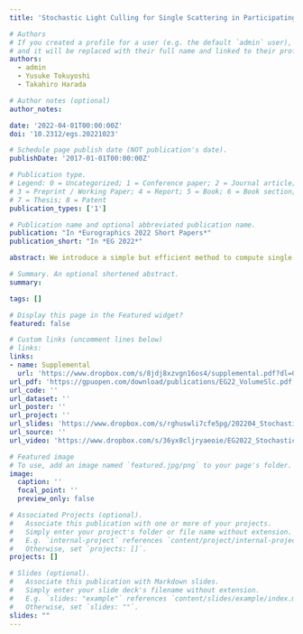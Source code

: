 ```yaml
---
title: 'Stochastic Light Culling for Single Scattering in Participating Media'

# Authors
# If you created a profile for a user (e.g. the default `admin` user), write the username (folder name) here
# and it will be replaced with their full name and linked to their profile.
authors:
  - admin
  - Yusuke Tokuyoshi
  - Takahiro Harada

# Author notes (optional)
author_notes:

date: '2022-04-01T00:00:00Z'
doi: '10.2312/egs.20221023'

# Schedule page publish date (NOT publication's date).
publishDate: '2017-01-01T00:00:00Z'

# Publication type.
# Legend: 0 = Uncategorized; 1 = Conference paper; 2 = Journal article;
# 3 = Preprint / Working Paper; 4 = Report; 5 = Book; 6 = Book section;
# 7 = Thesis; 8 = Patent
publication_types: ['1']

# Publication name and optional abbreviated publication name.
publication: "In *Eurographics 2022 Short Papers*"
publication_short: "In *EG 2022*"

abstract: We introduce a simple but efficient method to compute single scattering from point and arbitrarily shaped area light sources in participating media. Our method extends the stochastic light culling method to volume rendering by considering the intersection of a ray and spherical bounds of light influence ranges. For primary rays, this allows simple computation of the lighting in participating media without hierarchical data structures such as a light tree. First, we show how to combine equiangular sampling with the proposed light culling method in a simple case of point lights. We then apply it to arbitrarily shaped area lights by considering virtual point lights on the surface of area lights. Using our method, we are able to improve the rendering quality for scenes with many lights without tree construction and traversal.

# Summary. An optional shortened abstract.
summary:

tags: []

# Display this page in the Featured widget?
featured: false

# Custom links (uncomment lines below)
# links:
links:
- name: Supplemental
  url: 'https://www.dropbox.com/s/8jdj8xzvgn16os4/supplemental.pdf?dl=0'
url_pdf: 'https://gpuopen.com/download/publications/EG22_VolumeSlc.pdf'
url_code: ''
url_dataset: ''
url_poster: ''
url_project: ''
url_slides: 'https://www.dropbox.com/s/rghuswli7cfe5pg/202204_Stochastic_Light_Culling_Volume.pdf?dl=0'
url_source: ''
url_video: 'https://www.dropbox.com/s/36yx8cljryaeoie/EG2022_StochasticLightCullingForSingleScattering.mp4?dl=0'

# Featured image
# To use, add an image named `featured.jpg/png` to your page's folder.
image:
  caption: ''
  focal_point: ''
  preview_only: false

# Associated Projects (optional).
#   Associate this publication with one or more of your projects.
#   Simply enter your project's folder or file name without extension.
#   E.g. `internal-project` references `content/project/internal-project/index.md`.
#   Otherwise, set `projects: []`.
projects: []

# Slides (optional).
#   Associate this publication with Markdown slides.
#   Simply enter your slide deck's filename without extension.
#   E.g. `slides: "example"` references `content/slides/example/index.md`.
#   Otherwise, set `slides: ""`.
slides: ""
---
```

